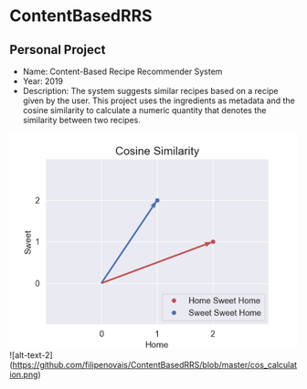 # ContentBasedRRS

Personal Project
--------

- Name: Content-Based Recipe Recommender System
- Year: 2019
- Description: The system suggests similar recipes based on a recipe given by the user. This project uses the ingredients as metadata and the cosine similarity to calculate a numeric quantity that denotes the similarity between two recipes.

![alt-text-1](https://github.com/filipenovais/ContentBasedRRS/blob/master/cossimilarity_plot.png) ![alt-text-2] (https://github.com/filipenovais/ContentBasedRRS/blob/master/cos_calculation.png)

